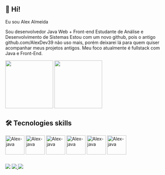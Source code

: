 ## 🖖 Hí!
Eu sou Alex Almeida

Sou desenvolvedor Java Web + Front-end
Estudante de Análise e Desenvolvimento de Sistemas
Estou com um novo github, pois o antigo github.com/AlexDev39 não uso mais, porém deixarei lá para quem quiser acompanhar meus projetos antigos.
Meu foco atualmente é fullstack com Java e Front-End.

<div>
    <img height="150em" src="https://github-readme-stats.vercel.app/api?username=Alexdevsoft&show_icons=true&theme=tokyonight"/>
    <img height="150em" src="https://github-readme-stats.vercel.app/api/top-langs/?username=Alexdevsoft&layout=compact&theme=tokyonight"/>
</div>

## 🛠️ Tecnologies skills

<div>  
    <img align="center" alt="Alex-java" height="60" widht="60" src="https://cdn.jsdelivr.net/gh/devicons/devicon/icons/java/java-original-wordmark.svg" />
    <img align="center" alt="Alex-java" height="60" widht="60" src="https://cdn.jsdelivr.net/gh/devicons/devicon/icons/react/react-original-wordmark.svg"/>
    <img align="center" alt="Alex-java" height="60" widht="60" src="https://cdn.jsdelivr.net/gh/devicons/devicon/icons/postgresql/postgresql-plain-wordmark.svg"/>
    <img align="center" alt="Alex-java" height="60" widht="60" src="https://cdn.jsdelivr.net/gh/devicons/devicon/icons/html5/html5-original.svg"/>
    <img align="center" alt="Alex-java" height="60" widht="60" src="https://cdn.jsdelivr.net/gh/devicons/devicon/icons/css3/css3-original.svg"/>
    <img align="center" alt="Alex-java" height="60" widht="60" src="https://cdn.jsdelivr.net/gh/devicons/devicon/icons/javascript/javascript-original.svg"/>
</div>

##

<div>
    <a href="https://www.linkedin.com/in/alexsandro-j-a-almeida/"><img src="https://img.shields.io/badge/LinkedIn-0077B5?style=for-the-         badge&logo=linkedin&logoColor=white" target="_blank"></a>
    <a href="mailto:alexhavilla2022@gmail.com"><img src="https://img.shields.io/badge/Gmail-D14836?style=for-the-badge&logo=gmail&logoColor=white" target="_blank"/>       </a>
    <a href="https://www.instagram.com/alexdevsoft"><img src="https://img.shields.io/badge/Instagram-E4405F?style=for-the-badge&logo=instagram&logoColor=white" target="_blank"></a>
    
</div>

